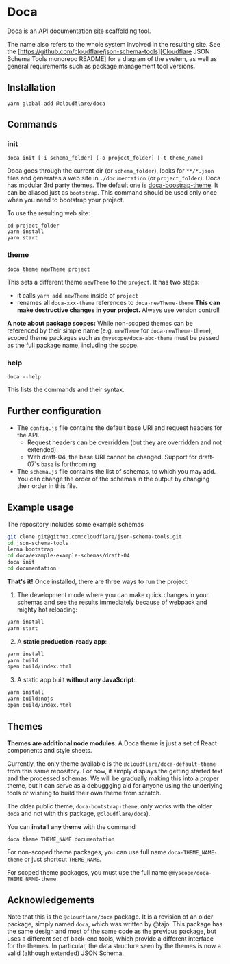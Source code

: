 # Doca

Doca is an API documentation site scaffolding tool.

The name also refers to the whole system involved in the resulting site.  See the [https://github.com/cloudflare/json-schema-tools][Cloudflare JSON Schema Tools monorepo README] for a diagram of the system, as well as general requirements such as package management tool versions.

## Installation

```
yarn global add @cloudflare/doca
```

## Commands

### init

```
doca init [-i schema_folder] [-o project_folder] [-t theme_name]
```

Doca goes through the current dir (or `schema_folder`), looks for `**/*.json` files and generates a web site in `./documentation` (or `project_folder`). Doca has modular 3rd party themes. The default one is [doca-boostrap-theme](https://github.com/cloudflare/doca-bootstrap-theme). It can be aliased just as `bootstrap`. This command should be used only once when you need to bootstrap your project.

To use the resulting web site:
```
cd project_folder
yarn install
yarn start
```

### theme

```
doca theme newTheme project
```

This sets a different theme `newTheme` to the `project`. It has two steps:
- it calls `yarn add newTheme` inside of `project`
- renames all `doca-xxx-theme` references to `doca-newTheme-theme`
**This can make destructive changes in your project.** Always use version control!

**A note about package scopes:** While non-scoped themes can be referenced by their simple name (e.g. `newTheme` for `doca-newTheme-theme`), scoped theme packages such as `@myscope/doca-abc-theme` must be passed as the full package name, including the scope.

### help

```
doca --help
```

This lists the commands and their syntax.

## Further configuration

* The `config.js` file contains the default base URI and request headers for the API.
    * Request headers can be overridden (but they are overridden and not extended).  
    * With draft-04, the base URI cannot be changed.  Support for draft-07's `base` is forthcoming.
* The `schema.js` file contains the list of schemas, to which you may add.  You can change the order of the schemas in the output by changing their order in this file.

## Example usage

The repository includes some example schemas

```bash
git clone git@github.com:cloudflare/json-schema-tools.git
cd json-schema-tools
lerna bootstrap
cd doca/example-example-schemas/draft-04
doca init
cd documentation
```

**That's it!** Once installed, there are three ways to run the project:

1.  The development mode where you can make quick changes in your schemas and see the results immediately because of webpack and mighty hot reloading:

```bash
yarn install
yarn start
```

2.  A **static production-ready app**:

```bash
yarn install
yarn build
open build/index.html
```

3.  A static app built **without any JavaScript**:

```bash
yarn install
yarn build:nojs
open build/index.html
```

## Themes

**Themes are additional node modules**. A Doca theme is just a set of React components and style sheets.

Currently, the only theme available is the `@cloudflare/doca-default-theme` from this same repository.
For now, it simply displays the getting started text and the processed schemas.  We will
be gradually making this into a proper theme, but it can serve as a debuggging aid for
anyone using the underlying tools or wishing to build their own theme from scratch.

The older public theme, `doca-bootstrap-theme`, only works with the older `doca` and not
with this package, `@cloudflare/doca`).

You can **install any theme** with the command

```
doca theme THEME_NAME documentation
```

For non-scoped theme packages, you can use full name `doca-THEME_NAME-theme` or just shortcut `THEME_NAME`.

For scoped theme packages, you must use the full name `@myscope/doca-THEME_NAME-theme`


## Acknowledgements

Note that this is the `@cloudflare/doca` package.  It is a revision of an older package, simply named `doca`, which was written by @tajo.  This package has the same design and most of the same code as the previous package, but uses a different set of back-end tools, which provide a different interface for the themes.  In particular, the data structure seen by the themes is now a valid (although extended) JSON Schema.
